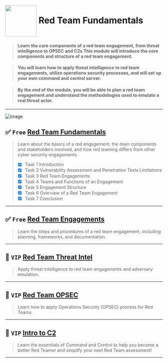 # <img width="100" align="center" src="https://user-images.githubusercontent.com/51442719/173906992-7ba10900-8da8-4bcf-8d44-263d60df6996.png"> Red Team Fundamentals 
> #### Learn the core components of a red team engagement, from threat intelligence to OPSEC and C2s This module will introduce the core components and structure of a red team engagement. 

> #### You will learn how to apply threat intelligence to red team engagements, utilize operations security processes, and will set up your own command and control server. 

> #### By the end of the module, you will be able to plan a red team engagement and understand the methodologies used to emulate a real threat actor.

---
![image](https://user-images.githubusercontent.com/51442719/173906740-e8f54748-2809-4dda-a2e6-ec5c66a4a10f.png)

## ✅ `Free` [Red Team Fundamentals](https://tryhackme.com/jr/redteamfundamentals)


> Learn about the basics of a red engagement, the main components and stakeholders involved, and how red teaming differs from other cyber security engagements.
> - [x] Task 1  Introduction
> - [x] Task 2  Vulnerability Assessment and Penetration Tests Limitations
> - [x] Task 3  Red Team Engagements
> - [x] Task 4  Teams and Functions of an Engagement
> - [x] Task 5  Engagement Structure
> - [x] Task 6  Overview of a Red Team Engagement
> - [x] Task 7  Conclusion

---


## ✅ `Free` [Red Team Engagements](https://tryhackme.com/jr/redteamengagements)
> Learn the steps and procedures of a red team engagement, including planning, frameworks, and documentation.

---


## 🔶 `VIP` [Red Team Threat Intel](https://tryhackme.com/jr/redteamthreatintel)
> Apply threat intelligence to red team engagements and adversary emulation.

---

## 🔶 `VIP` [Red Team OPSEC](https://tryhackme.com/jr/opsec)
> Learn how to apply Operations Security (OPSEC) process for Red Teams.

---

## 🔶 `VIP` [Intro to C2](https://tryhackme.com/jr/introtoc2)
> Learn the essentials of Command and Control to help you become a better Red Teamer and simplify your next Red Team assessment!

---
